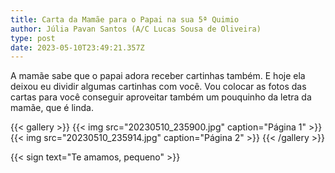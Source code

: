 ```yaml
---
title: Carta da Mamãe para o Papai na sua 5ª Quimio
author: Júlia Pavan Santos (A/C Lucas Sousa de Oliveira)
type: post
date: 2023-05-10T23:49:21.357Z
---
```

A mamãe sabe que o papai adora receber cartinhas também.
E hoje ela deixou eu dividir algumas cartinhas com você.
Vou colocar as fotos das cartas para você conseguir aproveitar também um pouquinho da letra da mamãe, que é linda.

{{< gallery >}}
  {{< img
      src="20230510_235900.jpg"
      caption="Página 1" >}}
  {{< img
      src="20230510_235914.jpg"
      caption="Página 2" >}}
{{< /gallery >}}

{{< sign text="Te amamos, pequeno" >}}
